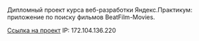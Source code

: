 
Дипломный проект курса веб-разработки Яндекс.Практикум: приложение по поиску фильмов BeatFilm-Movies. 

[Ссылка на проект](https://moviesexplorer.telekis.nomoredomains.xyz) IP: 172.104.136.220

